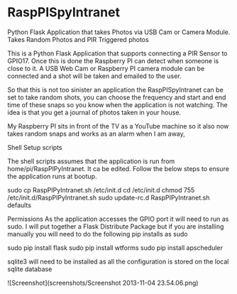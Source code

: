 RaspPISpyIntranet
=================

Python Flask Application that takes Photos via USB Cam or Camera Module. Takes Random Photos and PIR Triggered photos

This is a Python Flask Application that supports connecting a PIR Sensor to GPIO17. Once this is done the Raspberry PI can detect when
someone is close to it. A USB Web Cam or Raspberry PI camera module can be connected and a shot will be taken and emailed to the user.

So that this is not too sinister an application the RaspPISpyIntranet can be set to take random shots, you can choose the frequency 
and start and end time of these snaps so you know when the application is not watching. The idea is that you get a journal of photos taken in your house.

My Raspberry PI sits in front of the TV as a YouTube machine so it also now takes random snaps and works as an alarm when I am away,

Shell Setup scripts

The shell scripts assumes that the application is run from home/pi/RaspPIPyIntranet. It ca  be edited. Follow the 
below steps to ensure the application runs at bootup.

sudo cp RaspPIPyIntranet.sh /etc/init.d
cd /etc/init.d
chmod 755 /etc/init.d/RaspPIPyIntranet.sh
sudo update-rc.d RaspPIPyIntranet.sh defaults 


Permissions
As the application accesses the GPIO port it will need to run as sudo. I will put together a Flask Distribute Package but if you are
installing manually you will need to do the following pip installs as sudo

sudo pip install flask
sudo pip install wtforms
sudo pip install apscheduler

sqlite3 will need to be installed as all the configuration is stored on the local sqlite database

![Screenshot](screenshots/Screenshot 2013-11-04 23.54.06.png)
